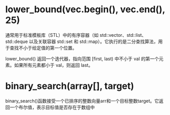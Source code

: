 # lower_bound(vec.begin(), vec.end(), 25)
通常用于标准模板库（STL）中的有序容器（如 std::vector、std::list、std::deque 以及关联容器 std::set 和 std::map）。它执行的是二分查找算法，用于查找不小于给定值的第一个位置。

lower_bound() 返回一个迭代器，指向范围 [first, last) 中不小于 val 的第一个元素。如果所有元素都小于 val，则返回 last。

# binary_search(array[], target)

binary_search()函数接受一个已排序的整数向量arr和一个目标整数target。它返回一个布尔值，表示目标值是否存在于数组中
